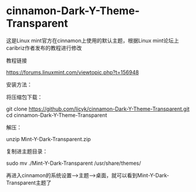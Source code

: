 # cinnamon-Dark-Y-Theme-Transparent
这是Linux mint官方在cinnamon上使用的默认主题，根据Linux mint论坛上caribriz作者发布的教程进行修改

教程链接

  https://forums.linuxmint.com/viewtopic.php?t=156948
  
安装方法：

将压缩包下载：

  git clone https://github.com/licyk/cinnamon-Dark-Y-Theme-Transparent.git
  <br/>
  cd cinnamon-Dark-Y-Theme-Transparent

解压：

  unzip Mint-Y-Dark-Transparent.zip
  
复制进主题目录：
  
  sudo mv ./Mint-Y-Dark-Transparent /usr/share/themes/

再进入cinnamon的系统设置——>主题——>桌面，就可以看到Mint-Y-Dark-Transparent主题了

